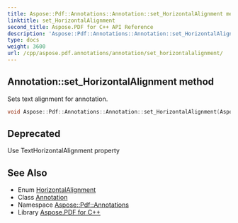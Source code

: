 ```yaml
---
title: Aspose::Pdf::Annotations::Annotation::set_HorizontalAlignment method
linktitle: set_HorizontalAlignment
second_title: Aspose.PDF for C++ API Reference
description: 'Aspose::Pdf::Annotations::Annotation::set_HorizontalAlignment method. Sets text alignment for annotation in C++.'
type: docs
weight: 3600
url: /cpp/aspose.pdf.annotations/annotation/set_horizontalalignment/
---
```

## Annotation::set_HorizontalAlignment method


Sets text alignment for annotation.

```cpp
void Aspose::Pdf::Annotations::Annotation::set_HorizontalAlignment(Aspose::Pdf::HorizontalAlignment value) override
```


## Deprecated
Use TextHorizontalAlignment property 

## See Also

* Enum [HorizontalAlignment](../../../aspose.pdf/horizontalalignment/)
* Class [Annotation](../)
* Namespace [Aspose::Pdf::Annotations](../../)
* Library [Aspose.PDF for C++](../../../)
